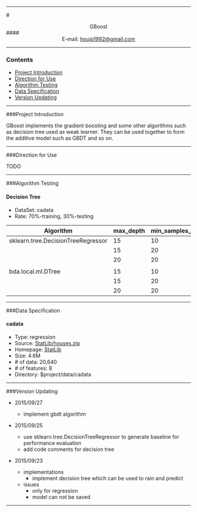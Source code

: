 ****

#<center>GBoost</center>
####<center>E-mail: houjp1992@gmail.com</center>

****

### Contents
*	[Project Introduction](#intro)
*	[Direction for Use](#usage)
*	[Algorithm Testing](#test)
*	[Data Specification](#data)
*	[Version Updating](#version)

****

###<a name="intro">Project Introduction</a>

GBoost implements the gradient boosting and some other algorithms such as decision tree used as weak learner. They can be used together to form the additive model such as GBDT and so on.

****

###<a name="usage">Direction for Use</a>

TODO

****

###<a name="test">Algorithm Testing</a>

#### Decision Tree

* DataSet: cadata
* Rate: 70%-training, 30%-testing

| Algorithm | max_depth | min_samples_leaf | cost_time | train_RMSE | test_RMSE |
| ---- | ---- | ---- | ---- | ---- | ---- |
| sklearn.tree.DecisionTreeRegressor 	| 15 | 10 | - | 45111.32 | 61751.50 |
|										| 15 | 20 | - | 50701.13 | 58233.37 |
|										| 20 | 20 | _ | 50758.53 | 59627.13 |
| | | | | | |
| bda.local.ml.DTree 	| 15 | 10 | - | 32438.77 | 65735.05 |
|						| 15 | 20 | - | 39596.32 | 62751.22 |
|						| 20 | 20 | - | 37900.60 | 63104.04 |


****

###<a name="data">Data Specification</a>

#### cadata
*	Type: regression
*	Source: [StatLib/houses.zip](http://lib.stat.cmu.edu/datasets/houses.zip)
*	Homepage: [StatLib](http://lib.stat.cmu.edu/datasets/)
*	Size: 4.6M
*	\# of data: 20,640
*	\# of features: 8
*	Directory: $project/data/cadata

****

###<a name="version">Version Updating</a>
*	2015/09/27
	* implement gbdt algorithm

*	2015/09/25
	*	use sklearn.tree.DecisionTreeRegressor to generate baseline for performance evaluation
	*	add code comments for decision tree

*	2015/09/23
	*	implementations
		*	implement decision tree which can be used to rain and predict
	*	issues
		* 	only for regression
		*	model can not be saved	

****
